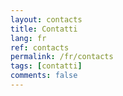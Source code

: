 ```yaml
---
layout: contacts
title: Contatti
lang: fr
ref: contacts
permalink: /fr/contacts
tags: [contatti]
comments: false
---
```

